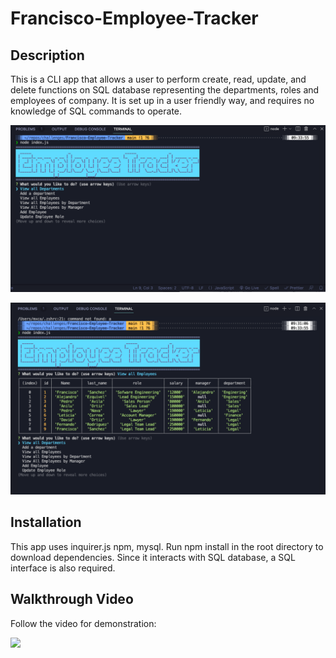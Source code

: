 # Francisco-Employee-Tracker

## Description

This is a CLI app that allows a user to perform create, read, update, and delete functions on SQL database representing the departments, roles and employees of company. It is set up in a user friendly way, and requires no knowledge of SQL commands to operate.

![](Assets/Screen%20Shot%202022-12-08%20at%209.35.33%20AM.png)

![](Assets/Screen%20Shot%202022-12-08%20at%209.40.39%20AM.png)

## Installation

This app uses inquirer.js npm, mysql. Run npm install in the root directory to download dependencies. Since it interacts with SQL database, a SQL interface is also required.

## Walkthrough Video

Follow the video for demonstration:

![](Assets/Untitled_%20Dec%208,%202022%2010_41%20AM.gif)
